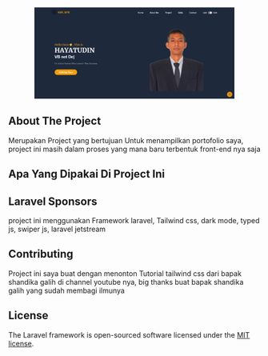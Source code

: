 <p align="center"><a href="#" target="_blank"><img src="https://github.com/dins-yats/Portofolio_hayatudin/blob/main/public/img/porto.jpg" width="400"></a></p>

## About The Project

Merupakan Project yang bertujuan Untuk menampilkan portofolio saya, project ini masih dalam proses yang mana baru terbentuk front-end nya saja

## Apa Yang Dipakai Di Project Ini

## Laravel Sponsors

project ini menggunakan Framework laravel, Tailwind css, dark mode, typed js, swiper js, laravel jetstream

## Contributing

Project ini saya buat dengan menonton Tutorial tailwind css dari bapak shandika galih di channel youtube nya, big thanks buat bapak shandika galih yang sudah membagi ilmunya

## License

The Laravel framework is open-sourced software licensed under the [MIT license](https://opensource.org/licenses/MIT).

